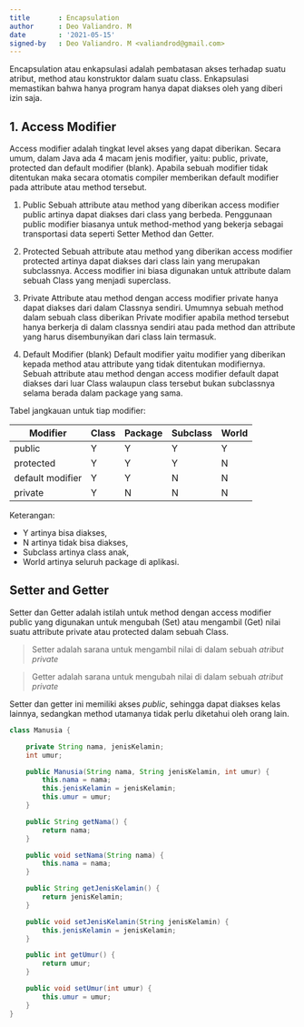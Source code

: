 ```yaml
---
title       : Encapsulation
author      : Deo Valiandro. M
date        : '2021-05-15'
signed-by   : Deo Valiandro. M <valiandrod@gmail.com>
---
```


Encapsulation atau enkapsulasi adalah pembatasan akses terhadap suatu atribut,
method atau konstruktor dalam suatu class. Enkapsulasi memastikan bahwa hanya
program hanya dapat diakses oleh yang diberi izin saja.

## 1. Access Modifier
Access modifier adalah tingkat level akses yang dapat diberikan. Secara umum,
dalam Java ada 4 macam jenis modifier, yaitu: public, private, protected dan
default modifier (blank). Apabila sebuah modifier tidak ditentukan maka secara
otomatis compiler memberikan default modifier pada attribute atau method
tersebut.

1. Public
Sebuah attribute atau method yang diberikan access modifier public artinya dapat
diakses dari class yang berbeda. Penggunaan public modifier biasanya untuk
method-method yang bekerja sebagai transportasi data seperti Setter Method dan
Getter.

2. Protected
Sebuah attribute atau method yang diberikan access modifier protected artinya
dapat diakses dari class lain yang merupakan subclassnya. Access modifier ini
biasa digunakan untuk attribute dalam sebuah Class yang menjadi superclass.

3. Private
Attribute atau method dengan access modifier private hanya dapat diakses dari
dalam Classnya sendiri. Umumnya sebuah method dalam sebuah class diberikan
Private modifier apabila method tersebut hanya berkerja di dalam classnya
sendiri atau pada method dan attribute yang harus disembunyikan dari class lain
termasuk.

4. Default Modifier (blank)
Default modifier yaitu modifier yang diberikan kepada method atau attribute yang
tidak ditentukan modifiernya. Sebuah attribute atau method dengan access
modifier default dapat diakses dari luar Class walaupun class tersebut bukan
subclassnya selama berada dalam package yang sama.

Tabel jangkauan untuk tiap modifier:

|Modifier|Class|Package|Subclass|World|
|---|---|---|---|---|
|public|Y|Y|Y|Y|
|protected|Y|Y|Y|N|
|default modifier|Y|Y|N|N|
|private|Y|N|N|N|

Keterangan:
- Y artinya bisa diakses,
- N artinya tidak bisa diakses,
- Subclass artinya class anak,
- World artinya seluruh package di aplikasi.

## Setter and Getter

Setter dan Getter adalah istilah untuk method dengan access modifier public yang
digunakan untuk mengubah (Set) atau mengambil (Get) nilai suatu attribute
private atau protected dalam sebuah Class.

> Setter adalah sarana untuk mengambil nilai di dalam sebuah *atribut private*

> Getter adalah sarana untuk mengubah nilai di dalam sebuah *atribut private*

Setter dan getter ini memiliki akses *public*, sehingga dapat diakses kelas
lainnya, sedangkan method utamanya tidak perlu diketahui oleh orang lain.

```java
class Manusia {

    private String nama, jenisKelamin;
    int umur;

    public Manusia(String nama, String jenisKelamin, int umur) {
        this.nama = nama;
        this.jenisKelamin = jenisKelamin;
        this.umur = umur;
    }

    public String getNama() {
        return nama;
    }

    public void setNama(String nama) {
        this.nama = nama;
    }

    public String getJenisKelamin() {
        return jenisKelamin;
    }

    public void setJenisKelamin(String jenisKelamin) {
        this.jenisKelamin = jenisKelamin;
    }

    public int getUmur() {
        return umur;
    }

    public void setUmur(int umur) {
        this.umur = umur;
    }
}
```